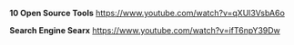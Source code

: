 

**10 Open Source Tools**
https://www.youtube.com/watch?v=qXUl3VsbA6o

**Search Engine Searx**
https://www.youtube.com/watch?v=ifT6npY39Dw
